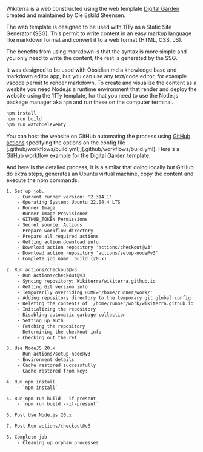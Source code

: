 Wikiterra is a web constructed using the web template [Digital Garden](https://github.com/oleeskild/digitalgarden) created and maintained by Ole Eskild Steensen.

The web template is designed to be used with 11Ty as a Static Site Generator (SSG). This permit to write content in an easy markup language like markdown format and convert it to a web format (HTML, CSS, JS).

The benefits from using markdown is that the syntax is more simple and you only need to write the content, the rest is generated by the SSG.

It was designed to be used with Obsidian.md a knowledge base and markdown editor app, but you can use any text/code editor, for example vscode permit to render markdown. To create and visualize the content as a wesbite you need Node.js a runtime environment that render and deploy the website using the 11Ty template, for that you need to use the Node.js package manager aka `npm` and run these on the computer terminal.

```bash
npm install
npm run build
npm run watch:eleventy
```

You can host the website on GitHub automating the process using [GitHub actions](https://docs.github.com/en/actions) specifying the options on the config file [.github/workflows/build.yml]](.github/workflows/build.yml). Here`s a [GitHub workflow example](https://github.com/oleeskild/obsidian-digital-garden/discussions/389#discussioncomment-7437123) for the Digital Garden template.

And here is the detailed process, it is a similar that doing locally but GitHub do extra steps, generates an Ubuntu virtual machine, copy the content and execute the npm commands.

```txt
1. Set up job.
    - Current runner version: '2.314.1'
    - Operating System: Ubuntu 22.04.4 LTS
    - Runner Image
    - Runner Image Provisioner
    - GITHUB_TOKEN Permissions
    - Secret source: Actions
    - Prepare workflow directory
    - Prepare all required actions
    - Getting action download info
    - Download action repository 'actions/checkout@v3'
    - Download action repository 'actions/setup-node@v3'
    - Complete job name: build (20.x)

2. Run actions/checkout@v3
    - Run actions/checkout@v3
    - Syncing repository: Wikiterra/wikiterra.github.io
    - Getting Git version info
    - Temporarily overriding HOME='/home/runner/work/'
    - Adding repository directory to the temporary git global config
    - Deleting the contents of '/home/runner/work/wikiterra.github.io'
    - Initializing the repository
    - Disabling automatic garbage collection
    - Setting up auth
    - Fetching the repository
    - Determining the checkout info
    - Checking out the ref

3. Use NodeJS 20.x
    - Run actions/setup-node@v3
    - Environment details
    - Cache restored successfully
    - Cache restored from key:

4. Run npm install
    - `npm install`

5. Run npm run build --if-present
    - `npm run build --if-present`

6. Post Use Node.js 20.x

7. Post Run actions/checkout@v3

8. Complete job
    - Cleaning up orphan processes
```
